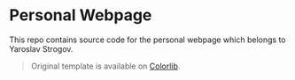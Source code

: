 # Personal Webpage

This repo contains source code for the personal webpage which belongs to Yaroslav Strogov.
> Original template is available on [Colorlib](https://colorlib.com/wp/free-under-construction-templates/).
